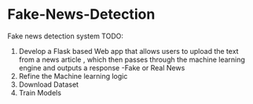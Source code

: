 # Fake-News-Detection
Fake news detection system
TODO:
1. Develop a Flask based Web app that allows users to upload the text from a news article , which then passes through the machine learning engine and outputs a response -Fake or Real News
2. Refine the Machine learning logic
3. Download Dataset
4. Train Models 
